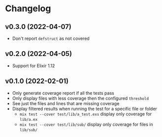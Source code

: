 # Changelog

## v0.3.0 (2022-04-07)

* Don't report `defstruct` as not covered

## v0.2.0 (2022-04-05)

* Support for Elixir 1.12

## v0.1.0 (2022-02-01)

* Only generate coverage report if all the tests pass
* Only display files with less coverage then the configured `threshold`
* See just the files and lines that are missing coverage
* Display filtered results when running the test for a specific file or folder
  * `mix test --cover test/lib/a_test.exs` display only coverage for `lib/a.ex`
  * `mix test --cover test/lib/sub/` display only coverage for files in `lib/sub/`
